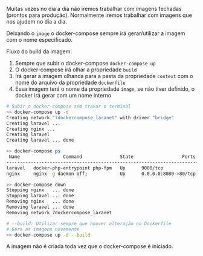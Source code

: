 Muitas vezes no dia a dia não iremos trabalhar com imagens fechadas (prontos para produção).
Normalmente iremos trabalhar com imagens que nos ajudem no dia a dia.

Deixando o `image` o docker-compose sempre irá gerar/utilizar a imagem com o nome especificado.

Fluxo do build da imagem:
1. Sempre que subir o docker-compose `docker-compose up`
2. O docker-compose irá olhar a propriedade `build`
3. Irá gerar a imagem olhanda para a pasta da propriedade `context` com o nome do arquivo da propriedade `dockerfile`
4. Essa imagem terá o nome da propriedade `image`, se não tiver definido, o docker irá gerar com um nome interno

```bash
# Subir o docker-compose sem travar o terminal
>> docker-compose up -d
Creating network "7dockercompose_laranet" with driver "bridge"
Creating laravel ... 
Creating nginx ... 
Creating laravel
Creating laravel ... done

>> docker-compose ps   
 Name                Command              State                  Ports                
--------------------------------------------------------------------------------------
laravel   docker-php-entrypoint php-fpm   Up      9000/tcp                            
nginx     nginx -g daemon off;            Up      0.0.0.0:8080->80/tcp,:::8080->80/tcp

>> docker-compose down
Stopping nginx   ... done
Stopping laravel ... done
Removing nginx   ... done
Removing laravel ... done
Removing network 7dockercompose_laranet

# --build: Utilizar sempre que houver alteração no Dockerfile
# Gera as imagens novamente
>> docker-compose up -d --build
```

A imagem não é criada toda vez que o docker-compose é iniciado.
